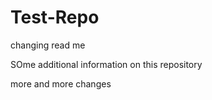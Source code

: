 # Test-Repo
changing read me 


SOme additional information on this repository

more and more changes
